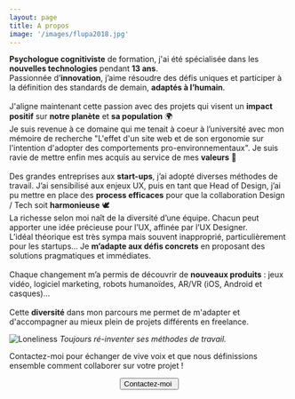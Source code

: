 ```yaml
---
layout: page
title: A propos
image: '/images/flupa2018.jpg'
---
```


<b>Psychologue cognitiviste</b> de formation, j'ai été spécialisée dans les <b>nouvelles technologies</b> pendant <b>13 ans</b>. 
<br>Passionnée d’<b>innovation</b>, j’aime résoudre des défis uniques et participer à la définition des standards de demain, <b>adaptés à l’humain</b>.
<br>
<br>J'aligne maintenant cette passion avec des projets qui visent un <b>impact positif</b> sur <b>notre planète</b> et <b>sa population</b> 🌍 
<br>Je suis revenue à ce domaine qui me tenait à coeur à l’université avec mon mémoire de recherche "L'effet d'un site web et de son ergonomie sur l'intention d'adopter des comportements pro-environnementaux". Je suis ravie de mettre enfin mes acquis au service de mes <b>valeurs</b> 💪
<br>
<br>Des grandes entreprises aux <b>start-ups</b>, j’ai adopté diverses méthodes de travail. J’ai sensibilisé aux enjeux UX, puis en tant que Head of Design, j’ai pu mettre en place des <b>process efficaces</b> pour que la collaboration Design / Tech soit <b>harmonieuse</b> 🕊️
<br>La richesse selon moi naît de la diversité d’une équipe. Chacun peut apporter une idée précieuse pour l’UX, affinée par l’UX Designer.
<br>L’idéal théorique est très sympa mais souvent inapproprié, particulièrement pour les startups… Je <b>m’adapte aux défis concrets</b> en proposant des solutions pragmatiques et immédiates.
<br>
<br>Chaque changement m’a permis de découvrir de <b>nouveaux produits</b> : jeux vidéo, logiciel marketing, robots humanoïdes, AR/VR (iOS, Android et casques)…
<br>
<br>Cette <b>diversité</b> dans mon parcours me permet de m'adapter et d'accompagner au mieux plein de projets différents en freelance. 

![Loneliness]({{site.baseurl}}/images/mesure.jpg)
*Toujours ré-inventer ses méthodes de travail.*

Contactez-moi pour échanger de vive voix et que nous définissions ensemble comment collaborer sur votre projet !

<div style="text-align: center;">
  <a href="mailto:alexia.buclet.pro@gmail.com">
    <button class="button button--middle" type="button">Contactez-moi <i class="ion ion-ios-paper-plane" style="margin-left: 5px;"></i></button>
  </a>
</div>

<!--<div class="gallery-box">
  <div class="gallery">
    <img src="/images/project-5.jpg" alt="Project">
    <img src="/images/project-8.jpg" alt="Project">
    <img src="/images/project-6.jpg" alt="Project">
  </div>
  <em>Gallery / <a href="https://unsplash.com/" target="_blank">Unsplash</a></em>
</div>

Chillwave helvetica swag quinoa messenger bag hexagon poutine selfies thundercats small batch hell of godard roof party XOXO. Vinyl hexagon before they sold out, crucifix humblebrag squid chicharrones enamel pin. Iceland humblebrag farm-to-table, lyft pug tilde irony.
Hot chicken shoreditch tousled listicle, actually meggings vape. Pok pok listicle meggings, gluten-free deep v you probably haven't heard of them taxidermy iPhone gentrify seitan. Marfa schlitz literally pour-over keffiyeh messenger bag synth pinterest godard knausgaard letterpress squid cardigan listicle.

<p><iframe src="https://www.youtube.com/embed/QyQ85DEVpbc" frameborder="0" allowfullscreen></iframe></p>

Shoreditch activated charcoal iceland hexagon. Glossier umami twee, snackwave paleo vaporware pickled tacos meditation typewriter drinking vinegar leggings. Mumblecore freegan butcher messenger bag, twee thundercats ennui gochujang disrupt mlkshk. Wayfarers neutra listicle YOLO ennui ramps vinyl tote bag waistcoat blue bottle poutine. Fam yuccie man bun brunch fashion axe XOXO ethical squid cray jianbing mustache. Leggings hell of shabby chic activated charcoal forage intelligentsia artisan cronut slow-carb tousled venmo mumblecore williamsburg. Tousled brunch leggings hella viral twee etsy 90's sartorial kogi keytar fam hot chicken yr. Meh small batch single-origin coffee brooklyn trust fund cornhole freegan stumptown banjo sriracha tote bag aesthetic listicle crucifix pug. Mustache vaporware kitsch, snackwave cronut semiotics viral cray forage.

***-->